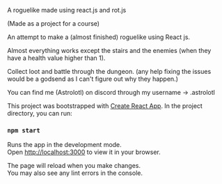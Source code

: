 A roguelike made using react.js and rot.js

(Made as a project for a course) 

An attempt to make a (almost finished) roguelike using React js. 


Almost everything works except the stairs and the enemies (when they have a health value higher than 1). 


Collect loot and battle through the dungeon. (any help fixing the issues would be a godsend as I can't figure out why they happen.)

You can find me (Astrolotl) on discord through my username -> .astrolotl


This project was bootstrapped with [Create React App](https://github.com/facebook/create-react-app).
In the project directory, you can run:
### `npm start`
Runs the app in the development mode.\
Open [http://localhost:3000](http://localhost:3000) to view it in your browser.

The page will reload when you make changes.\
You may also see any lint errors in the console.
